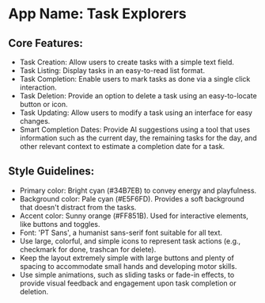 # **App Name**: Task Explorers

## Core Features:

- Task Creation: Allow users to create tasks with a simple text field.
- Task Listing: Display tasks in an easy-to-read list format.
- Task Completion: Enable users to mark tasks as done via a single click interaction.
- Task Deletion: Provide an option to delete a task using an easy-to-locate button or icon.
- Task Updating: Allow users to modify a task using an interface for easy changes.
- Smart Completion Dates: Provide AI suggestions using a tool that uses information such as the current day, the remaining tasks for the day, and other relevant context to estimate a completion date for a task.

## Style Guidelines:

- Primary color: Bright cyan (#34B7EB) to convey energy and playfulness.
- Background color: Pale cyan (#E5F6FD). Provides a soft background that doesn't distract from the tasks.
- Accent color: Sunny orange (#FF851B).  Used for interactive elements, like buttons and toggles.
- Font: 'PT Sans', a humanist sans-serif font suitable for all text.
- Use large, colorful, and simple icons to represent task actions (e.g., checkmark for done, trashcan for delete).
- Keep the layout extremely simple with large buttons and plenty of spacing to accommodate small hands and developing motor skills.
- Use simple animations, such as sliding tasks or fade-in effects, to provide visual feedback and engagement upon task completion or deletion.